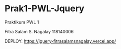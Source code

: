 # Prak1-PWL-Jquery
Praktikum PWL 1

Fitra Salam S. Nagalay 118140006

DEPLOY:
https://jquery-fitrasalamsnagalay.vercel.app/
